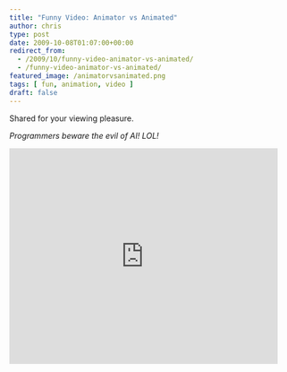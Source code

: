```yaml
---
title: "Funny Video: Animator vs Animated"
author: chris
type: post
date: 2009-10-08T01:07:00+00:00
redirect_from:
  - /2009/10/funny-video-animator-vs-animated/
  - /funny-video-animator-vs-animated/
featured_image: /animatorvsanimated.png
tags: [ fun, animation, video ]
draft: false
---
```


Shared for your viewing pleasure.

<!--more-->

_Programmers beware the evil of AI! LOL!_

<iframe width="480" height="385" src="https://www.youtube.com/embed/0_fPV13lKm4" frameborder="0" allow="accelerometer; autoplay; encrypted-media; gyroscope; picture-in-picture" allowfullscreen></iframe>
